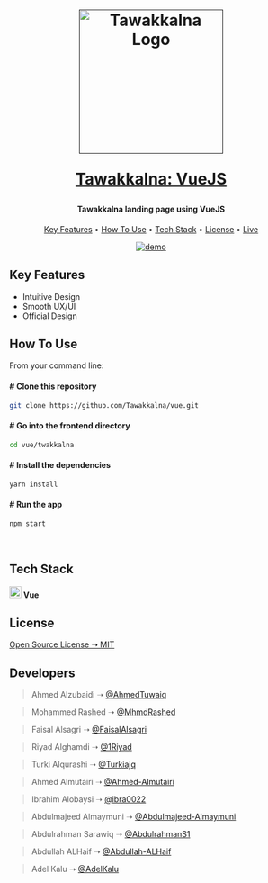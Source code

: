 <h1 align="center">
<a href=""><img src="https://raw.githubusercontent.com/Tawakkalna/react-native/main/TawakklnaA/assets/logo.png" alt="Tawakkalna Logo" width="256"/></a>
</br>

<a href="https://tawakkalna.netlify.app/">Tawakkalna: VueJS</a>

</h1>
<h4 align="center">Tawakkalna landing page using VueJS</h4>

<p align="center">
  <a href="#key-features">Key Features</a> •
  <a href="#how-to-use">How To Use</a> •
  <a href="#tech-stack">Tech Stack</a> •
  <a href="#license">License</a> •
  <a href="https://tawakkalna.netlify.app/">Live</a>
</p>

<p align="center">
  <a href="https://tawakkalna.netlify.app/"><img src="https://github.com/Tawakkalna/vue/blob/main/twakkalna/public/demo.gif" alt="demo"/></a>
</p>

<div id="key-features">

## Key Features

- Intuitive Design
- Smooth UX/UI
- Official Design

</div>

<div id="how-to-use">

## How To Use

From your command line:

#### # Clone this repository

```bash
git clone https://github.com/Tawakkalna/vue.git
```

#### # Go into the frontend directory

```bash
cd vue/twakkalna
```

#### # Install the dependencies

```bash
yarn install
```

#### # Run the app

```bash
npm start
```

</div>

<br/>

<div id="tech-stack">

## Tech Stack

<a href="https://vuejs.org/v2/guide/" title="Vue"><img src="https://img.icons8.com/color/96/000000/vue-js.png" alt="Vue" width="21px" height="21px"></a> <strong>Vue</strong>

</div>

<div id="license">

## License

[Open Source License ➝ MIT](https://github.com/Tawakkalna/vue/blob/main/LICENSE.md)

</div>

## Developers


> Ahmed Alzubaidi ➝ [@AhmedTuwaiq](https://github.com/AhmedTuwaiq)

> Mohammed Rashed ➝ [@MhmdRashed](https://github.com/MhmdRashed)

> Faisal Alsagri ➝ [@FaisalAlsagri](https://github.com/FaisalAlsagri)

> Riyad Alghamdi ➝ [@1Riyad](https://github.com/1Riyad)

> Turki Alqurashi ➝ [@Turkiajq](https://github.com/Turkiajq)

> Ahmed Almutairi ➝ [@Ahmed-Almutairi](https://github.com/Ahmed-Almutairi)

> Ibrahim Alobaysi ➝ [@ibra0022](https://github.com/ibra0022)

> Abdulmajeed Almaymuni ➝ [@Abdulmajeed-Almaymuni](https://github.com/Abdulmajeed-Almaymuni)

> Abdulrahman Sarawiq ➝ [@AbdulrahmanS1](https://github.com/AbdulrahmanS1)

> Abdullah ALHaif ➝ [@Abdullah-ALHaif](https://github.com/Abdullah-ALHaif)

> Adel Kalu ➝ [@AdelKalu](https://github.com/AdelKalu)


</div>
